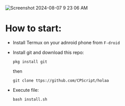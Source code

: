 ![Screenshot 2024-08-07 9 23 06 AM](https://github.com/user-attachments/assets/9ff43894-a797-4009-b2a0-9d2a68fe53fb)

# How to start:
* Install Termux on your adnroid phone from `F-droid`

* Install git and download this repo:
  ```
  pkg install git
  ```
  then
  ```
  git clone ttps://github.com/CPScript/holaa
  ```

* Execute file:
  ```
  bash install.sh
  ```
